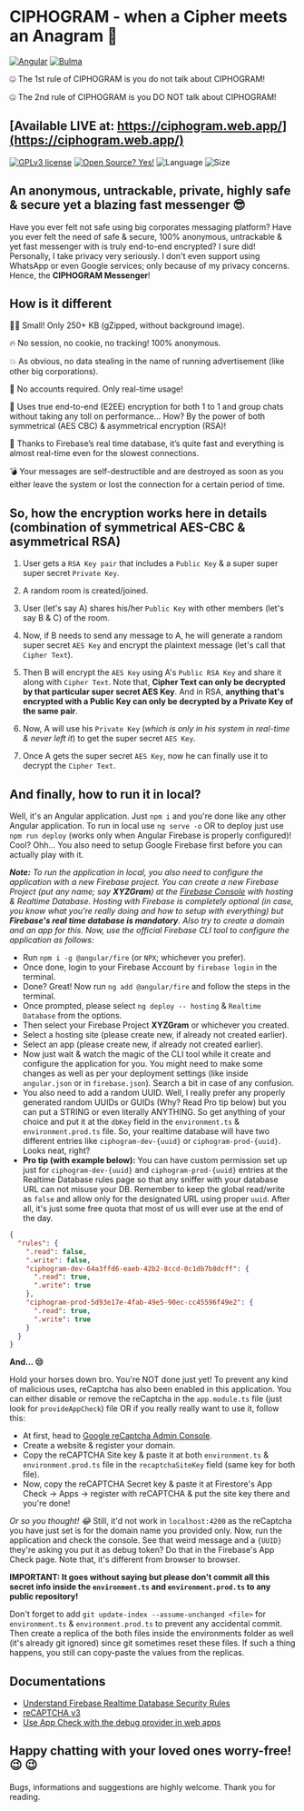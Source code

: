 # CIPHOGRAM - when a Cipher meets an Anagram 🤪

[![Angular](https://img.shields.io/badge/Angular-DD0031?style=for-the-badge&logo=angular&logoColor=white)](https://angular.io/)
[![Bulma](https://img.shields.io/badge/Bulma-00D1B2?style=for-the-badge&logo=bulma&logoColor=white)](https://bulma.io/)

🤐 The 1st rule of CIPHOGRAM is you do not talk about CIPHOGRAM!

🤐 The 2nd rule of CIPHOGRAM is you DO NOT talk about CIPHOGRAM!

## [**Available LIVE at**: https://ciphogram.web.app/](https://ciphogram.web.app/)

[![GPLv3 license](https://img.shields.io/badge/License-GPLv3-blue.svg?style=for-the-badge)](http://perso.crans.org/besson/LICENSE.html)
[![Open Source? Yes!](https://img.shields.io/badge/Open_Source%3F-Yes!-blue?style=for-the-badge&logo=gitHub&logoColor=white)](https://opensource.com/resources/what-open-source/)
![Language](https://img.shields.io/github/languages/top/dusk196/ciphogram-messenger?style=for-the-badge)
![Size](https://img.shields.io/github/languages/code-size/dusk196/ciphogram-messenger?style=for-the-badge)

## An anonymous, untrackable, private, highly safe & secure yet a blazing fast messenger 😎

Have you ever felt not safe using big corporates messaging platform? Have you ever felt the need of safe & secure, 100% anonymous, untrackable & yet fast messenger with is truly end-to-end encrypted? I sure did! Personally, I take privacy very seriously. I don't even support using WhatsApp or even Google services; only because of my privacy concerns. Hence, the **CIPHOGRAM Messenger**!

## How is it different

🤏🏼 Small! Only 250+ KB (gZipped, without background image).

🔥 No session, no cookie, no tracking! 100% anonymous.

💥 As obvious, no data stealing in the name of running advertisement (like other big corporations).

👤 No accounts required. Only real-time usage!

🔐 Uses true end-to-end (E2EE) encryption for both 1 to 1 and group chats without taking any toll on performance… How? By the power of both symmetrical (AES CBC) & asymmetrical encryption (RSA)!

💾 Thanks to Firebase’s real time database, it’s quite fast and everything is almost real-time even for the slowest connections.

💣 Your messages are self-destructible and are destroyed as soon as you either leave the system or lost the connection for a certain period of time.

## So, how the encryption works here in details (combination of symmetrical AES-CBC & asymmetrical RSA)

1. User gets a `RSA Key pair` that includes a `Public Key` & a super super super secret `Private Key`.

2. A random room is created/joined.

3. User (let's say A) shares his/her `Public Key` with other members (let's say B & C) of the room.

4. Now, if B needs to send any message to A, he will generate a random super secret `AES Key` and encrypt the plaintext message (let's call that `Cipher Text`).

5. Then B will encrypt the `AES Key` using A's `Public RSA Key` and share it along with `Cipher Text`. Note that, **Cipher Text can only be decrypted by that particular super secret AES Key**. And in RSA, **anything that's encrypted with a Public Key can only be decrypted by a Private Key of the same pair**.

6. Now, A will use his `Private Key` (_which is only in his system in real-time & never left it_) to get the super secret `AES Key`.

7. Once A gets the super secret `AES Key`, now he can finally use it to decrypt the `Cipher Text`.

## And finally, how to run it in local?

Well, it's an Angular application. Just `npm i` and you're done like any other Angular application. To run in local use `ng serve -o` OR to deploy just use `npm run deploy` (works only when Angular Firebase is properly configured)! Cool? Ohh... You also need to setup Google Firebase first before you can actually play with it.

**_Note:_** _To run the application in local, you also need to configure the application with a new Firebase project. You can create a new Firebase Project (put any name; say **XYZGram**) at the [Firebase Console](https://console.firebase.google.com/) with hosting & Realtime Database. Hosting with Firebase is completely optional (in case, you know what you're really doing and how to setup with everything) but **Firebase's real time database is mandatory**. Also try to create a domain and an app for this. Now, use the official Firebase CLI tool to configure the application as follows:_

* Run `npm i -g @angular/fire` (or `NPX`; whichever you prefer).
* Once done, login to your Firebase Account by `firebase login` in the terminal.
* Done? Great! Now run `ng add @angular/fire` and follow the steps in the terminal.
* Once prompted, please select `ng deploy -- hosting` & `Realtime Database` from the options.
* Then select your Firebase Project **XYZGram** or whichever you created.
* Select a hosting site (please create new, if already not created earlier).
* Select an app (please create new, if already not created earlier).
* Now just wait & watch the magic of the CLI tool while it create and configure the application for you. You might need to make some changes as well as per your deployment settings (like inside `angular.json` or in `firebase.json`). Search a bit in case of any confusion.
* You also need to add a random UUID. Well, I really prefer any properly generated random UUIDs or GUIDs (Why? Read Pro tip below) but you can put a STRING or even literally ANYTHING. So get anything of your choice and put it at the `dbKey` field in the `environment.ts` & `environment.prod.ts` file. So, your realtime database will have two different entries like `ciphogram-dev-{uuid}` or `ciphogram-prod-{uuid}`. Looks neat, right?
* **Pro tip (with example below):** You can have custom permission set up just for `ciphogram-dev-{uuid}` and `ciphogram-prod-{uuid}` entries at the Realtime Database rules page so that any sniffer with your database URL can not misuse your DB. Remember to keep the global read/write as `false` and allow only for the designated URL using proper `uuid`. After all, it's just some free quota that most of us will ever use at the end of the day.

```JSON
{
  "rules": {
    ".read": false,
    ".write": false,
    "ciphogram-dev-64a3ffd6-eaeb-42b2-8ccd-0c1db7b8dcff": {
      ".read": true,
      ".write": true
    },
    "ciphogram-prod-5d93e17e-4fab-49e5-90ec-cc45596f49e2": {
      ".read": true,
      ".write": true
    }
  }
}
```

**And... 😒**

Hold your horses down bro. You're NOT done just yet! To prevent any kind of malicious uses, reCaptcha has also been enabled in this application. You can either disable or remove the reCaptcha in the `app.module.ts` file (just look for `provideAppCheck`) file OR if you really really want to use it, follow this:
* At first, head to [Google reCaptcha Admin Console](https://www.google.com/recaptcha/admin/).
* Create a website & register your domain.
* Copy the reCAPTCHA Site key & paste it at both `environment.ts` & `environment.prod.ts` file in the `recaptchaSiteKey` field (same key for both file).
* Now, copy the reCAPTCHA Secret key & paste it at Firestore's App Check -> Apps -> register with reCAPTCHA & put the site key there and you're done!

_Or so you thought! 😂_
Still, it'd not work in `localhost:4200` as the reCaptcha you have just set is for the domain name you provided only. Now, run the application and check the console. See that weird message and a `{UUID}` they're asking you put it as debug token? Do that in the Firebase's App Check page. Note that, it's different from browser to browser.

**IMPORTANT: It goes without saying but please don't commit all this secret info inside the `environment.ts` and `environment.prod.ts` to any public repository!**

Don't forget to add `git update-index --assume-unchanged <file>` for `environment.ts` & `environment.prod.ts` to prevent any accidental commit. Then create a replica of the both files inside the environments folder as well (it's already git ignored) since git sometimes reset these files. If such a thing happens, you still can copy-paste the values from the replicas.

## Documentations

* [Understand Firebase Realtime Database Security Rules](https://firebase.google.com/docs/database/security)
* [reCAPTCHA v3](https://developers.google.com/recaptcha/docs/v3)
* [Use App Check with the debug provider in web apps](https://firebase.google.com/docs/app-check/web/debug-provider)

## Happy chatting with your loved ones worry-free! :wink: :wink:

Bugs, informations and suggestions are highly welcome. Thank you for reading.
